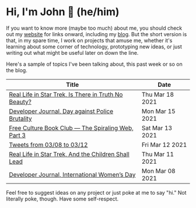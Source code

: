 # Hi, I'm John 👋 (he/him)

If you want to know more (maybe too much) about me, you should check out my [website](https://john.colagioia.net/) for links onward, including my [blog](https://john.colagioia.net/blog).  But the short version is that, in my spare time, I work on projects that amuse me, whether it's learning about some corner of technology, prototyping new ideas, or just writing out what might be useful later on down the line.

Here's a sample of topics I've been talking about, this past week or so on the blog.

|Title|Date|
|-----|-------|
|[Real Life in Star Trek, Is There in Truth No Beauty?](https://john.colagioia.net/blog/2021/03/18/beauty.html)|Thu Mar 18 2021|
|[Developer Journal, Day against Police Brutality](https://john.colagioia.net/blog/2021/03/15/police.html)|Mon Mar 15 2021|
|[Free Culture Book Club — The Spiraling Web, Part 3](https://john.colagioia.net/blog/2021/03/13/spiraling3.html)|Sat Mar 13 2021|
|[Tweets from 03/08 to 03/12](https://john.colagioia.net/blog/media/2021/03/12/week.html)|Fri Mar 12 2021|
|[Real Life in Star Trek, And the Children Shall Lead](https://john.colagioia.net/blog/2021/03/11/children.html)|Thu Mar 11 2021|
|[Developer Journal, International Women’s Day](https://john.colagioia.net/blog/2021/03/08/women.html)|Mon Mar 08 2021|

Feel free to suggest ideas on any project or just poke at me to say "hi." Not literally poke, though. Have some self-respect.
